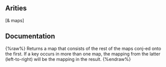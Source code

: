 ## Arities
[& maps]

## Documentation
{%raw%}
Returns a map that consists of the rest of the maps conj-ed onto
  the first.  If a key occurs in more than one map, the mapping from
  the latter (left-to-right) will be the mapping in the result.
{%endraw%}
